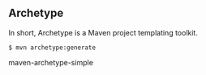 ## Archetype

In short, Archetype is a Maven project templating toolkit.

```
$ mvn archetype:generate
```

maven-archetype-simple
